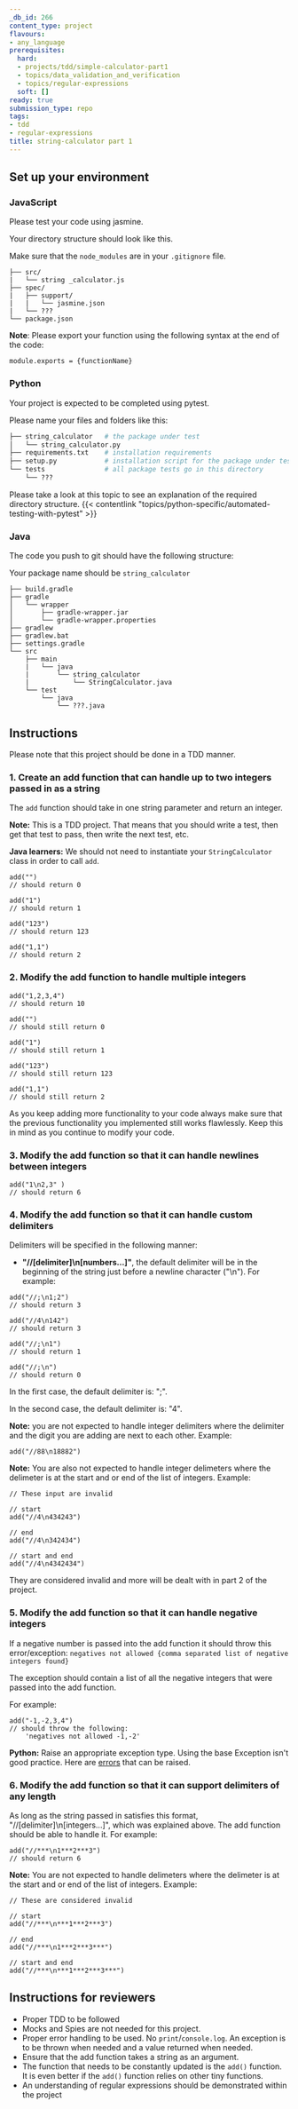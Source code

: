 ```yaml
---
_db_id: 266
content_type: project
flavours:
- any_language
prerequisites:
  hard:
  - projects/tdd/simple-calculator-part1
  - topics/data_validation_and_verification
  - topics/regular-expressions
  soft: []
ready: true
submission_type: repo
tags:
- tdd
- regular-expressions
title: string-calculator part 1
---
```


## Set up your environment

### JavaScript

Please test your code using jasmine.

Your directory structure should look like this.

Make sure that the `node_modules` are in your `.gitignore` file.

```
├── src/
|   └── string _calculator.js
├── spec/
|   ├── support/
|   |   └── jasmine.json
|   └── ???
└── package.json
```

**Note**: Please export your function using the following syntax at the end of the code:

```
module.exports = {functionName}
```

### Python

Your project is expected to be completed using pytest. 

Please name your files and folders like this:

```py
├── string_calculator   # the package under test
│   └── string_calculator.py
├── requirements.txt    # installation requirements
├── setup.py            # installation script for the package under test
└── tests               # all package tests go in this directory
    └── ???
```

Please take a look at this topic to see an explanation of the required directory structure.
{{< contentlink "topics/python-specific/automated-testing-with-pytest" >}}

### Java

The code you push to git should have the following structure:

Your package name should be `string_calculator`

```
├── build.gradle
├── gradle
│   └── wrapper
│       ├── gradle-wrapper.jar
│       └── gradle-wrapper.properties
├── gradlew
├── gradlew.bat
├── settings.gradle
└── src
    ├── main
    |   └── java
    |       └── string_calculator
    |           └── StringCalculator.java 
    └── test
        └── java
            └── ???.java        

```

## Instructions

Please note that this project should be done in a TDD manner.

### 1. Create an add function that can handle up to two integers passed in as a string

The `add` function should take in one string parameter and return an integer.

**Note:** This is a TDD project. That means that you should write a test, then get that test to pass, then write the next test, etc. 

**Java learners:** We should not need to instantiate your `StringCalculator` class in order to call `add`. 

```
add("")
// should return 0

add("1")
// should return 1

add("123")
// should return 123

add("1,1")
// should return 2

```

### 2. Modify the add function to handle multiple integers

```
add("1,2,3,4")
// should return 10

add("")
// should still return 0

add("1")
// should still return 1

add("123")
// should still return 123

add("1,1")
// should still return 2
```

As you keep adding more functionality to your code always make sure that the previous functionality you implemented still works flawlessly. Keep this in mind as you continue to modify your code.

### 3. Modify the add function so that it can handle newlines between integers

```
add("1\n2,3" )
// should return 6
```

### 4. Modify the add function so that it can handle custom delimiters

Delimiters will be specified in the following manner:

- **"//[delimiter]\n[numbers…]"**, the default delimiter will be in the beginning of the string just before a newline character ("\n"). For example:

```
add("//;\n1;2")
// should return 3

add("//4\n142")
// should return 3

add("//;\n1")
// should return 1

add("//;\n")
// should return 0
```

In the first case, the default delimiter is: ";".

In the second case, the default delimiter is: "4".

**Note:** you are not expected to handle integer delimiters where the delimiter and the digit you are adding are next to each other. Example:

```
add("//88\n18882")
```

**Note:** You are also not expected to handle integer delimeters where the delimeter is at the start and or end of the list of integers. Example:

```
// These input are invalid

// start
add("//4\n434243")

// end
add("//4\n342434")

// start and end
add("//4\n4342434")
```

They are considered invalid and more will be dealt with in part 2 of the project.

### 5. Modify the add function so that it can handle negative integers

If a negative number is passed into the add function it should throw this error/exception:
`negatives not allowed {comma separated list of negative integers found}`

The exception should contain a list of all the negative integers that were passed into the add function.

For example:

```
add("-1,-2,3,4")
// should throw the following:
    'negatives not allowed -1,-2'
```

**Python:** Raise an appropriate exception type. Using the base Exception isn't good practice. Here are [errors](https://www.tutorialsteacher.com/python/error-types-in-python) that can be raised.

### 6. Modify the add function so that it can support delimiters of any length

As long as the string passed in satisfies this format, "//[delimiter]\n[integers...]", which was explained above. The add function should be able to handle it.
For example:

```
add("//***\n1***2***3")
// should return 6
```

**Note:** You are not expected to handle delimeters where the delimeter is at the start and or end of the list of integers. Example:

```
// These are considered invalid

// start
add("//***\n***1***2***3")

// end
add("//***\n1***2***3***")

// start and end
add("//***\n***1***2***3***")

```
## Instructions for reviewers

- Proper TDD to be followed
- Mocks and Spies are not needed for this project.
- Proper error handling to be used. No `print`/`console.log`. An exception is to be thrown when needed and a value returned when needed.
- Ensure that the add function takes a string as an argument.
- The function that needs to be constantly updated is the `add()` function. It is even better if the `add()` function relies on other tiny functions.
- An understanding of regular expressions should be demonstrated within the project